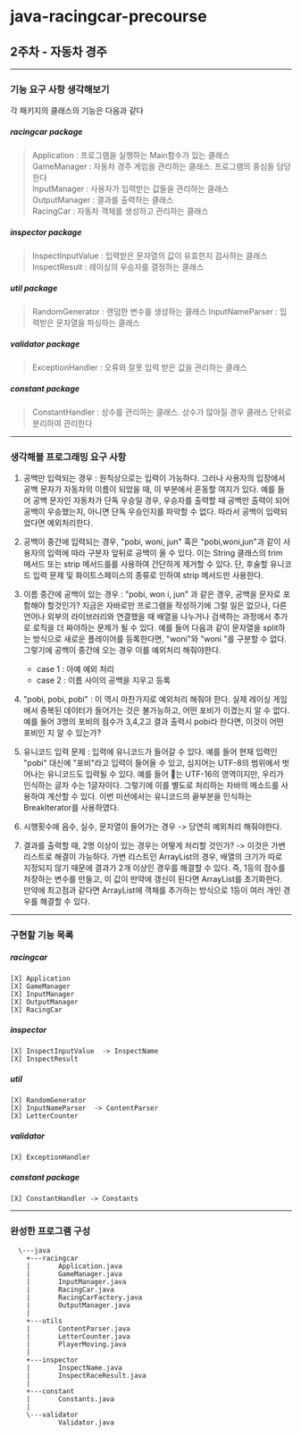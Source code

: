 # java-racingcar-precourse

## 2주차 - 자동차 경주

* * *  

### 기능 요구 사항 생각해보기

각 패키지의 클래스의 기능은 다음과 같다

##### racingcar package
> Application : 프로그램을 실행하는 Main함수가 있는 클래스  
> GameManager : 자동차 경주 게임을 관리하는 클래스. 프로그램의 중심을 담당한다  
> InputManager : 사용자가 입력받는 값들을 관리하는 클래스  
> OutputManager : 결과를 출력하는 클래스  
> RacingCar : 자동차 객체를 생성하고 관리하는 클래스
  
  
##### inspector package  
> InspectInputValue : 입력받은 문자열의 값이 유효한지 검사하는 클래스  
> InspectResult : 레이싱의 우승자를 결정하는 클래스
  
  
##### util package
> RandomGenerator : 랜덤한 변수를 생성하는 클래스
> InputNameParser : 입력받은 문자열을 파싱하는 클래스
  
  
##### validator package
> ExceptionHandler : 오류와 잘못 입력 받은 값을 관리하는 클래스
  
  
##### constant package
> ConstantHandler : 상수를 관리하는 클래스. 상수가 많아질 경우 클래스 단위로 분리하여 관리한다
  
* * *
  
### 생각해볼 프로그래밍 요구 사항
  
1. 공백만 입력되는 경우 :  원칙상으로는 입력이 가능하다. 그러나 사용자의 입장에서 공백 문자가 자동차의 이름이 되었을 때, 이 부분에서 혼동할 여지가 있다. 예를 들어 공백 문자인 자동차가 단독 우승일 경우, 우승자를 출력할 때 공백만 출력이 되어 공백이 우승했는지, 아니면 단독 우승인지를 파악할 수 없다. 따라서 공백이 입력되었다면 예외처리한다.  
  
2. 공백이 중간에 입력되는 경우, "pobi, woni, jun" 혹은 "pobi,woni,jun"과 같이 사용자의 입력에 따라 구분자 앞뒤로 공백이 올 수 있다. 이는 String 클래스의 trim 메서드 또는 strip 메서드를를 사용하여 간단하게 제거할 수 있다. 단, 후술할 유니코드 입력 문제 및 화이트스페이스의 종류로 인하여 strip 메서드만 사용한다.  

3. 이름 중간에 공백이 있는 경우 : "pobi, won i, jun" 과 같은 경우, 공백을 문자로 포함해야 할것인가? 지금은 자바로만 프로그램을 작성하기에 그럴 일은 없으나, 다른 언어나 외부의 라이브러리와 연결했을 때 배열을 나누거나 검색하는 과정에서 추가로 로직을 더 짜야하는 문제가 될 수 있다. 예를 들어 다음과 같이 문자열을 split하는 방식으로 새로운 플레이어를 등록한다면, "woni"와 "woni "를 구분할 수 없다. 그렇기에 공백이 중간에 오는 경우 이를 예외처리 해줘야한다.  
	- case 1 : 아예 예외 처리
	- case 2 : 이름 사이의 공백을 지우고 등록  
  
4.  "pobi, pobi, pobi" : 이 역시 마찬가지로 예외처리 해줘야 한다. 실제 레이싱 게임에서 중복된 데이터가 들어가는 것은 불가능하고, 어떤 포비가 이겼는지 알 수 없다. 예를 들어 3명의 포비의 점수가 3,4,2고 결과 출력시 pobi라 한다면, 이것이 어떤 포비인 지 알 수 있는가?  
  
5. 유니코드 입력 문제 : 입력에 유니코드가 들어갈 수 있다. 예를 들어 현재 입력인 "pobi" 대신에 "포비"라고 입력이 들어올 수 있고, 심지어는 UTF-8의 범위에서 벗어나는 유니코드도 입력될 수 있다. 예를 들어 🤔는 UTF-16의 영역이지만, 우리가 인식하는 글자 수는 1글자이다. 그렇기에 이를 별도로 처리하는 자바의 메소드를 사용하여 계산할 수 있다. 이번 미션에서는 유니코드의 끝부분을 인식하는 BreakIterator를 사용하였다.
  
6. 시행횟수에 음수, 실수, 문자열이 들어가는 경우 -> 당연히 예외처리 해줘야한다.  
  
7. 결과를 출력할 때, 2명 이상이 있는 경우는 어떻게 처리할 것인가? -> 이것은 가변리스트로 해결이 가능하다. 가변 리스트인 ArrayList의 경우, 배열의 크기가 따로 지정되지 않기 때문에 결과가 2개 이상인 경우를 해결할 수 있다. 즉, 1등의 점수를 저장하는 변수를 만들고, 이 값이 만약에 갱신이 된다면 ArrayList를 초기화한다. 만약에 최고점과 같다면 ArrayList에 객체를 추가하는 방식으로 1등이 여러 개인 경우를 해결할 수 있다.

* * *

### 구현할 기능 목록  
  
##### racingcar  
	[X] Application  
	[X] GameManager  
	[X] InputManager  
	[X] OutputManager  
	[X] RacingCar  
  
##### inspector  
	[X] InspectInputValue  -> InspectName
	[X] InspectResult  
  
 ##### util  
 	[X] RandomGenerator  
	[X] InputNameParser  -> ContentParser
	[X] LetterCounter
  
##### validator
	[X] ExceptionHandler  
  
##### constant package
	[X] ConstantHandler -> Constants
  
* * *
  
### 완성한 프로그램 구성  

```
  \---java
    +---racingcar
    |       Application.java
    |       GameManager.java
    |       InputManager.java
    |       RacingCar.java
    |       RacingCarFactory.java
    |       OutputManager.java
    |
    +---utils
    |       ContentParser.java
    |       LetterCounter.java
    |       PlayerMoving.java
    |
    +---inspector
    |       InspectName.java
    |       InspectRaceResult.java
    |
    +---constant
    |       Constants.java
    |
    \---validator
            Validator.java
```